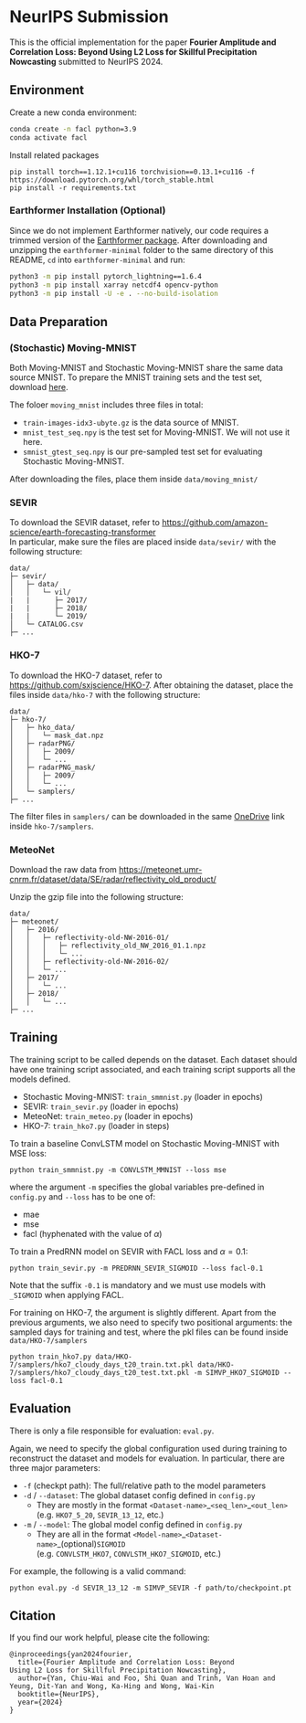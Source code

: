 # NeurIPS Submission
This is the official implementation for the paper **Fourier Amplitude and Correlation Loss: Beyond Using L2 Loss for Skillful Precipitation Nowcasting** submitted to NeurIPS 2024.

## **Environment**
Create a new conda environment:

```bash
conda create -n facl python=3.9
conda activate facl
```

Install related packages
```
pip install torch==1.12.1+cu116 torchvision==0.13.1+cu116 -f https://download.pytorch.org/whl/torch_stable.html
pip install -r requirements.txt
```

### Earthformer Installation (Optional)
Since we do not implement Earthformer natively, our code requires a trimmed version of the [Earthformer package](https://drive.google.com/file/d/1ooHpCoFWYPF6xk-NrgrHzfKAzY2Aq-KO/view?usp=sharing). After downloading and unzipping the `earthformer-minimal` folder to the same directory of this README, `cd` into `earthformer-minimal` and run:

```bash
python3 -m pip install pytorch_lightning==1.6.4
python3 -m pip install xarray netcdf4 opencv-python
python3 -m pip install -U -e . --no-build-isolation
```



## **Data Preparation**

### (Stochastic) Moving-MNIST
Both Moving-MNIST and Stochastic Moving-MNIST share the same data source MNIST. To prepare the MNIST training sets and the test set, download [here](https://hkustconnect-my.sharepoint.com/:f:/g/personal/cwyan_connect_ust_hk/EpgKw7a0xVRNrEFVaUMMfBMBOoOBZ29ZIMvEa1g-xu891w?e=uiHsNp).

The foloer `moving_mnist` includes three files in total:
- `train-images-idx3-ubyte.gz` is the data source of MNIST.
- `mnist_test_seq.npy` is the test set for Moving-MNIST. We will not use it here.
- `smnist_gtest_seq.npy` is our pre-sampled test set for evaluating Stochastic Moving-MNIST.

After downloading the files, place them inside `data/moving_mnist/`

### SEVIR

To download the SEVIR dataset, refer to https://github.com/amazon-science/earth-forecasting-transformer \
In particular, make sure the files are placed inside `data/sevir/` with the following structure:
```
data/
├─ sevir/
│   ├─ data/
│   │   └─ vil/
|   |      ├─ 2017/
|   |      ├─ 2018/
|   |      └─ 2019/
│   └─ CATALOG.csv
├─ ...
```

### HKO-7

To download the HKO-7 dataset, refer to https://github.com/sxjscience/HKO-7.
After obtaining the dataset, place the files inside `data/hko-7` with the following structure:
```
data/
├─ hko-7/
│   ├─ hko_data/
│   │   └─ mask_dat.npz
│   ├─ radarPNG/
│   │   ├─ 2009/
│   │   └─ ...
│   ├─ radarPNG_mask/
│   │   ├─ 2009/
│   │   └─ ...
│   └─ samplers/
├─ ...
```
The filter files in `samplers/` can be downloaded in the same [OneDrive](https://hkustconnect-my.sharepoint.com/:f:/g/personal/cwyan_connect_ust_hk/EpgKw7a0xVRNrEFVaUMMfBMBOoOBZ29ZIMvEa1g-xu891w?e=uiHsNp) link inside `hko-7/samplers`.


### MeteoNet

Download the raw data from https://meteonet.umr-cnrm.fr/dataset/data/SE/radar/reflectivity_old_product/

Unzip the gzip file into the following structure:
```
data/
├─ meteonet/
│   ├─ 2016/
│   │   ├─ reflectivity-old-NW-2016-01/
│   │   │   ├─ reflectivity_old_NW_2016_01.1.npz
│   │   │   └─ ...
│   │   ├─ reflectivity-old-NW-2016-02/
│   │   └─ ...
│   ├─ 2017/
│   │   └─ ...
│   ├─ 2018/
│   │   └─ ...
├─ ...
```

## **Training**

The training script to be called depends on the dataset. Each dataset should have one training script associated, and each training script supports all the models defined.
- Stochastic Moving-MNIST: `train_smmnist.py` (loader in epochs)
- SEVIR: `train_sevir.py` (loader in epochs)
- MeteoNet: `train_meteo.py` (loader in epochs)
- HKO-7: `train_hko7.py` (loader in steps)

To train a baseline ConvLSTM model on Stochastic Moving-MNIST with MSE loss:
```
python train_smmnist.py -m CONVLSTM_MMNIST --loss mse
```
where the argument `-m` specifies the global variables pre-defined in `config.py` and `--loss` has to be one of:
- mae
- mse
- facl (hyphenated with the value of $\alpha$)


To train a PredRNN model on SEVIR with FACL loss and $\alpha=0.1$:
```
python train_sevir.py -m PREDRNN_SEVIR_SIGMOID --loss facl-0.1
```
Note that the suffix `-0.1` is mandatory and we must use models with `_SIGMOID` when applying FACL. 

For training on HKO-7, the argument is slightly different. Apart from the previous arguments, we also need to specify two positional arguments: the sampled days for training and test, where the pkl files can be found inside `data/HKO-7/samplers`
```
python train_hko7.py data/HKO-7/samplers/hko7_cloudy_days_t20_train.txt.pkl data/HKO-7/samplers/hko7_cloudy_days_t20_test.txt.pkl -m SIMVP_HKO7_SIGMOID --loss facl-0.1
```

## **Evaluation**

There is only a file responsible for evaluation: `eval.py`.

Again, we need to specify the global configuration used during training to reconstruct the dataset and models for evaluation. In particular, there are three major parameters:
- `-f` (checkpt path): The full/relative path to the model parameters
- `-d` / `--dataset`: The global dataset config defined in `config.py`
    - They are mostly in the format `<Dataset-name>`\_`<seq_len>`\_`<out_len>` (e.g. `HKO7_5_20`, `SEVIR_13_12`, etc.)
- `-m` / `--model`: The global model config defined in `config.py`
    - They are all in the format `<Model-name>`\_`<Dataset-name>`\_(optional)`SIGMOID` \
    (e.g. `CONVLSTM_HKO7`, `CONVLSTM_HKO7_SIGMOID`, etc.)


For example, the following is a valid command:
```
python eval.py -d SEVIR_13_12 -m SIMVP_SEVIR -f path/to/checkpoint.pt
```

## **Citation**

If you find our work helpful, please cite the following:
```
@inproceedings{yan2024fourier,
  title={Fourier Amplitude and Correlation Loss: Beyond
Using L2 Loss for Skillful Precipitation Nowcasting},
  author={Yan, Chiu-Wai and Foo, Shi Quan and Trinh, Van Hoan and Yeung, Dit-Yan and Wong, Ka-Hing and Wong, Wai-Kin
  booktitle={NeurIPS},
  year={2024}
}
```